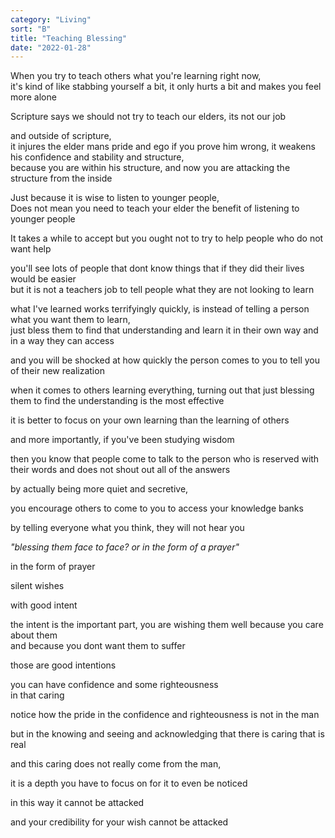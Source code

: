 ```yaml
---
category: "Living" 
sort: "B" 
title: "Teaching Blessing"
date: "2022-01-28"
---
```


When you try to teach others what you're learning right now,  
it's kind of like stabbing yourself a bit, it only hurts a bit and makes you feel more alone  

Scripture says we should not try to teach our elders, its not our job  

and outside of scripture,  
it injures the elder mans pride and ego if you prove him wrong, it weakens his confidence and stability and structure,  
because you are within his structure, and now you are attacking the structure from the inside  

Just because it is wise to listen to younger people,   
Does not mean you need to teach your elder the benefit of listening to younger people  

It takes a while to accept but you ought not to try to help people who do not want help  

you'll see lots of people that dont know things that if they did their lives would be easier   
but it is not a teachers job to tell people what they are not looking to learn

what I've learned works terrifyingly quickly, is instead of telling a person what you want them to learn,  
just bless them to find that understanding and learn it in their own way and in a way they can access 

and you will be shocked at how quickly the person comes to you to tell you of their new realization   

when it comes to others learning everything, turning out that just blessing them to find the understanding is the most effective 

it is better to focus on your own learning than the learning of others  

and more importantly, if you've been studying wisdom  

then you know that people come to talk to the person who is reserved with their words and does not shout out all of the answers  

by actually being more quiet and secretive,  

you encourage others to come to you to access your knowledge banks  

by telling everyone what you think, they will not hear you  

*"blessing them face to face?
or in the form of a prayer"*

in the form of prayer  

silent wishes  

with good intent  

the intent is the important part, you are wishing them well because you care about them  
and because you dont want them to suffer  

those are good intentions  

you can have confidence and some righteousness  
in that caring



notice how the pride in the confidence and righteousness is not in the man  

but in the knowing and seeing and acknowledging that there is caring that is real  

and this caring does not really come from the man,  

it is a depth you have to focus on for it to even be noticed  

in this way it cannot be attacked  

and your credibility for your wish cannot be attacked  
